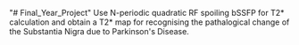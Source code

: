 "# Final_Year_Project" 
Use N-periodic quadratic RF spoiling bSSFP for T2* calculation and obtain a T2* map for recognising the pathalogical change of the Substantia Nigra due to Parkinson's Disease. 